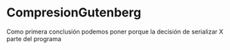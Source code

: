 # CompresionGutenberg
Como primera conclusión podemos poner porque la decisión de serializar X parte del programa
